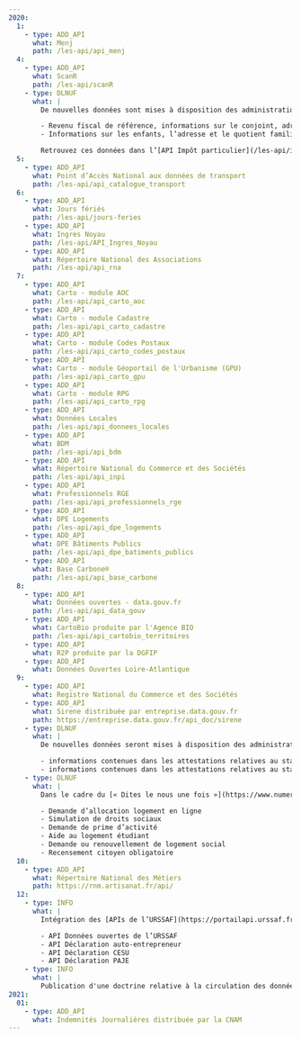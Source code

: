 ```yaml
---
2020:
  1:
    - type: ADD_API
      what: Menj
      path: /les-api/api_menj
  4:
    - type: ADD_API
      what: ScanR
      path: /les-api/scanR
    - type: DLNUF
      what: |
        De nouvelles données sont mises à disposition des administrations dans le cadre du [« Dites le nous une fois »](https://www.numerique.gouv.fr/services/guichet-dites-le-nous-une-fois/) :

        - Revenu fiscal de référence, informations sur le conjoint, adresse
        - Informations sur les enfants, l’adresse et le quotient familial

        Retrouvez ces données dans l’[API Impôt particulier](/les-api/impot-particulier) et l’[API Particulier](/les-api/api-particulier)
  5:
    - type: ADD_API
      what: Point d’Accès National aux données de transport
      path: /les-api/api_catalogue_transport
  6:
    - type: ADD_API
      what: Jours fériés
      path: /les-api/jours-feries
    - type: ADD_API
      what: Ingres Noyau
      path: /les-api/API_Ingres_Noyau
    - type: ADD_API
      what: Répertoire National des Associations
      path: /les-api/api_rna
  7:
    - type: ADD_API
      what: Carto - module AOC
      path: /les-api/api_carto_aoc
    - type: ADD_API
      what: Carto - module Cadastre
      path: /les-api/api_carto_cadastre
    - type: ADD_API
      what: Carto - module Codes Postaux
      path: /les-api/api_carto_codes_postaux
    - type: ADD_API
      what: Carto - module Géoportail de l'Urbanisme (GPU)
      path: /les-api/api_carto_gpu
    - type: ADD_API
      what: Carto - module RPG
      path: /les-api/api_carto_rpg
    - type: ADD_API
      what: Données Locales
      path: /les-api/api_donnees_locales
    - type: ADD_API
      what: BDM
      path: /les-api/api_bdm
    - type: ADD_API
      what: Répertoire National du Commerce et des Sociétés
      path: /les-api/api_inpi
    - type: ADD_API
      what: Professionnels RGE
      path: /les-api/api_professionnels_rge
    - type: ADD_API
      what: DPE Logements
      path: /les-api/api_dpe_logements
    - type: ADD_API
      what: DPE Bâtiments Publics
      path: /les-api/api_dpe_batiments_publics
    - type: ADD_API
      what: Base Carbone®
      path: /les-api/api_base_carbone
  8:
    - type: ADD_API
      what: Données ouvertes - data.gouv.fr
      path: /les-api/api_data_gouv
    - type: ADD_API
      what: CartoBio produite par l'Agence BIO
      path: /les-api/api_cartobio_territoires
    - type: ADD_API
      what: R2P produite par la DGFIP
    - type: ADD_API
      what: Données Ouvertes Loire-Atlantique
  9:
    - type: ADD_API
      what: Registre National du Commerce et des Sociétés
    - type: ADD_API
      what: Sirene distribuée par entreprise.data.gouv.fr
      path: https://entreprise.data.gouv.fr/api_doc/sirene
    - type: DLNUF
      what: |
        De nouvelles données seront mises à disposition des administrations dans le cadre du [« Dites le nous une fois »](https://www.numerique.gouv.fr/services/guichet-dites-le-nous-une-fois/) :

        - informations contenues dans les attestations relatives au statut demandeur d'emploi
        - informations contenues dans les attestations relatives au statut étudiant
    - type: DLNUF
      what: |
        Dans le cadre du [« Dites le nous une fois »](https://www.numerique.gouv.fr/services/guichet-dites-le-nous-une-fois/), l’échange des données entre administrations permettra le pré-remplissage de 6 démarches administratives:

        - Demande d’allocation logement en ligne
        - Simulation de droits sociaux
        - Demande de prime d’activité
        - Aide au logement étudiant
        - Demande ou renouvellement de logement social
        - Recensement citoyen obligatoire
  10:
    - type: ADD_API
      what: Répertoire National des Métiers
      path: https://rnm.artisanat.fr/api/
  12:
    - type: INFO
      what: |
        Intégration des [APIs de l’URSSAF](https://portailapi.urssaf.fr/fr/) :

        - API Données ouvertes de l’URSSAF
        - API Déclaration auto-entrepreneur
        - API Déclaration CESU
        - API Déclaration PAJE
    - type: INFO
      what: |
        Publication d'une doctrine relative à la circulation des données entre administrations
2021:
  01:
    - type: ADD_API
      what: Indemnités Journalières distribuée par la CNAM
---
```

